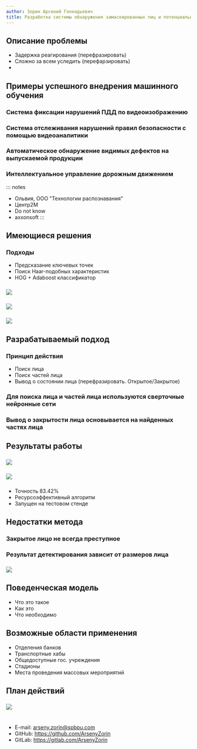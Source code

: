 ```yaml
---
author: Зорин Арсений Геннадьевич
title: Разработка системы обнаружения замаскированных лиц и потенциально опасных персон
---
```


## Описание проблемы

- Задержка реагирования (перефразировать)
- Сложно за всем уследить (перефарзировать)
- 

## Примеры успешного внедрения машинного обучения

### Система фиксации нарушений ПДД по видеоизображению
### Система отслеживания нарушений правил безопасности с помощью видеоаналитики
### Автоматическое обнаружение видимых дефектов на выпускаемой продукции
### Интеллектуальное управление дорожным движением

::: notes

* Ольвия, ООО "Технологии распознавания"
* Центр2М
* Do not know
* axxonsoft
:::

## Имеющиеся решения

### Подходы

* Предсказание ключевых точек
* Поиск Haar-подобных характеристик
* HOG + Adaboost классификатор

###

![](pics/timeline.png)

###

![](pics/recogn.png)

###

![](pics/detection.png)

## Разрабатываемый подход

### Принцип действия

* Поиск лица
* Поиск частей лица
* Вывод о состоянии лица (перефразировать. Открытое/Закрытое)

### Для поиска лица и частей лица используются сверточные нейронные сети
### Вывод о закрытости лица основывается на найденных частях лица

## Результаты работы

### 

![](pics/results.png)

###

![](pics/giphy.gif)

###

* Точность 83.42% 
* Ресурсоэффективный алгоритм
* Запущен на тестовом стенде

## Недостатки метода

### Закрытое лицо не всегда преступное

### Результат детектирования зависит от размеров лица

###

![](pics/graph.png)

## Поведенческая модель

* Что это такое
* Как это
* Что необходимо

## Возможные области применения 

* Отделения банков
* Транспортные хабы
* Общедоступные гос. учреждения
* Стадионы
* Места проведения массовых мероприятий

## План действий

### 

![](pics/roadmap.png)

# 
- E-mail: arseny.zorin@spbpu.com
- GitHub: https://github.com/ArsenyZorin
- GitLab: https://gitlab.com/ArsenyZorin

